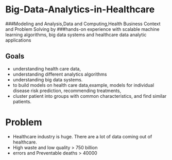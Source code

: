 # Big-Data-Analytics-in-Healthcare
###Modeling and Analysis,Data and Computing,Health Business Context and Problem Solving by
###hands-on experience with scalable machine learning algorithms, big data systems and healthcare data analytic applications

## Goals 
* understanding health care data,
* understanding different analytics algorithms
* understanding big data systems.
* to build models on health care data,example, models for individual disease risk prediction, recommending treatments,
* cluster patient into groups with common characteristics, and find similar patients.


# Problem 
* Healthcare industry is huge. There are a lot of data coming out of healthcare.
* High waste and low quality > 750 billion
* errors and Preventable deaths > 40000

